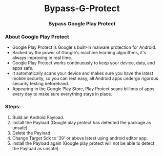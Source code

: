 <h1 align="center">Bypass-G-Protect</h1>
<h3 align="center">Bypass Google Play Protect</h3>



### About Google Play Protect

- Google Play Protect is Google's built-in malware protection for Android.
- Backed by the power of Google's machine learning algorithms, it's always improving in real time.
- Google Play Protect works continuously to keep your device, data, and apps safe.
- It automatically scans your device and makes sure you have the latest mobile security, so you can rest easy, all Android apps undergo rigorous security testing beforehand.
- Appearing in the Google Play Store, Play Protect scans billions of apps every day to make sure everything stays in place.

### Steps:
1. Build an Android Payload.
2. Install the Payload (Google play protect has detected the package as unsafe).
3. Delete the Payload.
4. Change Target Sdk to '39' or above latest using android editor app.
5. Install the Payload again (Google play protect will not be able to detect the Payload as unsafe).
